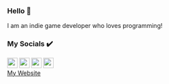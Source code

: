 ### Hello 👋
I am an indie game developer who loves programming!<br>

### My Socials ✔️
<a href="https://www.youtube.com/channel/UC0k5Wnt4vdbbb7ht_74I-Dg"><img src="https://s.ytimg.com/yts/img/favicon_144-vfliLAfaB.png" width="24px" height="24px" /></a>
<a href="https://twitter.com/EliteAsian123"><img src="https://abs.twimg.com/favicons/twitter.ico" width="24px" height="24px" /></a>
<a href="https://www.reddit.com/user/EliteAsian123"><img src="https://www.redditstatic.com/desktop2x/img/favicon/android-icon-192x192.png" width="24px" height="24px" /></a>
<a href="https://github.com/EliteAsian123"><img src="https://github.githubassets.com/favicons/favicon.svg" width="24px" height="24px" /></a><br>
[My Website](https://eliteasian123.github.io/)
